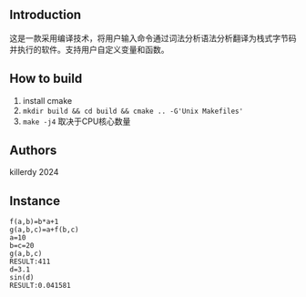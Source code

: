 ## Introduction
这是一款采用编译技术，将用户输入命令通过词法分析语法分析翻译为栈式字节码并执行的软件。支持用户自定义变量和函数。

## How to build
1. install cmake 
2. `mkdir build && cd build && cmake .. -G'Unix Makefiles'`
3. `make -j4` 取决于CPU核心数量
## Authors

killerdy 2024

## Instance
```
f(a,b)=b*a+1
g(a,b,c)=a+f(b,c)
a=10
b=c=20
g(a,b,c)
RESULT:411
d=3.1
sin(d)  
RESULT:0.041581



```
